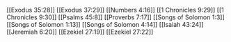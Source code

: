 [[Exodus 35:28]]
[[Exodus 37:29]]
[[Numbers 4:16]]
[[1 Chronicles 9:29]]
[[1 Chronicles 9:30]]
[[Psalms 45:8]]
[[Proverbs 7:17]]
[[Songs of Solomon 1:3]]
[[Songs of Solomon 1:13]]
[[Songs of Solomon 4:14]]
[[Isaiah 43:24]]
[[Jeremiah 6:20]]
[[Ezekiel 27:19]]
[[Ezekiel 27:22]]
